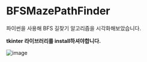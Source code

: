 # BFSMazePathFinder
파이썬을 사용해 BFS 길찾기 알고리즘을 시각화해보았습니다.

**tkinter 라이브러리를 install하셔야합니다.**

![image](https://github.com/user-attachments/assets/94da884d-a702-40ef-9129-39fdf1bfb0d5)

